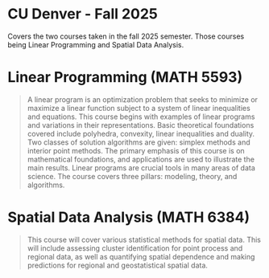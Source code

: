 # CU Denver - Fall 2025
Covers the two courses taken in the fall 2025 semester. Those courses being Linear Programming and Spatial Data Analysis.

# Linear Programming (MATH 5593)

> A linear program is an optimization problem that seeks to minimize or maximize a linear function subject to a system of linear inequalities and equations. This course begins with examples of linear programs and variations in their representations. Basic theoretical foundations covered include polyhedra, convexity, linear inequalities and duality. Two classes of solution algorithms are given: simplex methods and interior point methods. The primary emphasis of this course is on mathematical foundations, and applications are used to illustrate the main results. Linear programs are crucial tools in many areas of data science. The course covers three pillars: modeling, theory, and algorithms.

# Spatial Data Analysis (MATH 6384)

> This course will cover various statistical methods for spatial data. This will include assessing cluster identification for point process and regional data, as well as quantifying spatial dependence and making predictions for regional and geostatistical spatial data.
